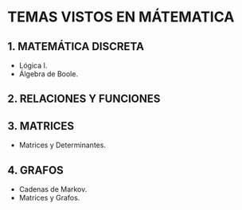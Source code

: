 # TEMAS VISTOS EN MÁTEMATICA 
## 1. MATEMÁTICA DISCRETA
  - Lógica I.
  - Álgebra de Boole.

## 2. RELACIONES Y FUNCIONES
## 3. MATRICES
  - Matrices y Determinantes.

## 4. GRAFOS
  - Cadenas de Markov.
  - Matrices y Grafos.
